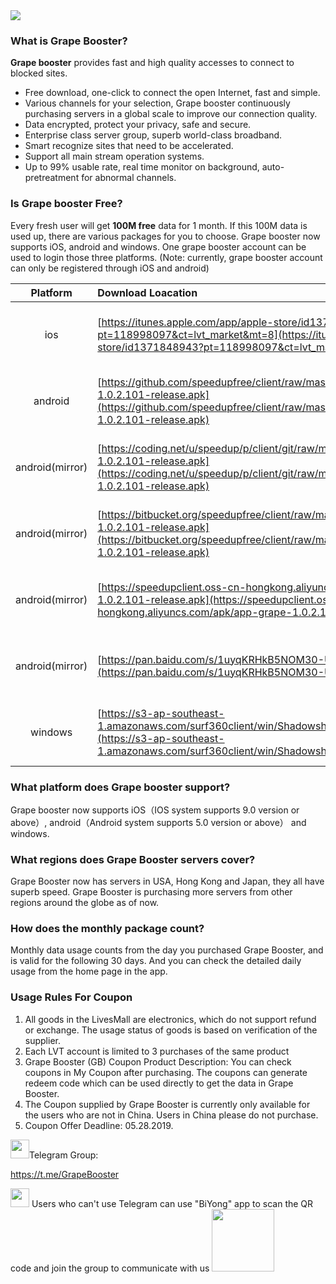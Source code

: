 <img src="https://www-static.livesone.net/Uploads/Picture/2018-05-22/vpnbanner.png"/>

### What is Grape Booster?

**Grape booster** provides fast and high quality accesses to connect to blocked sites. 

- Free download, one-click to connect the open Internet, fast and simple.
- Various channels for your selection, Grape booster continuously purchasing servers in a global scale to improve our connection quality.
- Data encrypted, protect your privacy, safe and secure.
- Enterprise class server group, superb world-class broadband.
- Smart recognize sites that need to be accelerated.
- Support all main stream operation systems.
- Up to 99% usable rate, real time monitor on background, auto-pretreatment for abnormal channels.

### Is Grape booster Free?

Every fresh user will get **100M free** data for 1 month. If this 100M data is used up, there are various packages for you to choose.
Grape booster now supports iOS, android and windows. One grape booster account can be used to login those three platforms. (Note: currently, grape booster account can only be registered through iOS and android)


|Platform| Download Loacation | QR |
|:---: | :--- | :---: |
| ios  | [https://itunes.apple.com/app/apple-store/id1371848943?pt=118998097&ct=lvt_market&mt=8](https://itunes.apple.com/app/apple-store/id1371848943?pt=118998097&ct=lvt_market&mt=8)|<img src="https://www-static.livesone.net/Uploads/Picture/2018-05-22/ios.png" width="100">|
| android | [https://github.com/speedupfree/client/raw/master/apk/app-grape-1.0.2.101-release.apk](https://github.com/speedupfree/client/raw/master/apk/app-grape-1.0.2.101-release.apk) |<img src="https://www-static.livesone.net/Uploads/Picture/2018-05-22/android-github.png" width="100">|
| android(mirror) | [https://coding.net/u/speedup/p/client/git/raw/master/apk/app-grape-1.0.2.101-release.apk](https://coding.net/u/speedup/p/client/git/raw/master/apk/app-grape-1.0.2.101-release.apk) |<img src="https://www-static.livesone.net/Uploads/Picture/2018-05-22/android-coding.png" width="100">|
| android(mirror)| [https://bitbucket.org/speedupfree/client/raw/master/apk/app-grape-1.0.2.101-release.apk](https://bitbucket.org/speedupfree/client/raw/master/apk/app-grape-1.0.2.101-release.apk) | <img src="https://www-static.livesone.net/Uploads/Picture/2018-05-22/android-bitbucket.png" width="100">|
| android(mirror) | [https://speedupclient.oss-cn-hongkong.aliyuncs.com/apk/app-grape-1.0.2.101-release.apk](https://speedupclient.oss-cn-hongkong.aliyuncs.com/apk/app-grape-1.0.2.101-release.apk) |<img src="https://www-static.livesone.net/Uploads/Picture/2018-05-22/android-speedupclient.png" width="100">|
| android(mirror) | [https://pan.baidu.com/s/1uyqKRHkB5NOM30-U5nc7-A](https://pan.baidu.com/s/1uyqKRHkB5NOM30-U5nc7-A) Password: sb8x | <img src="https://www-static.livesone.net/Uploads/Picture/2018-05-22/android-baidu%20pan.png" width="100">|
| windows | [https://s3-ap-southeast-1.amazonaws.com/surf360client/win/Shadowshark_1.0.0.108_18020701.zip](https://s3-ap-southeast-1.amazonaws.com/surf360client/win/Shadowshark_1.0.0.108_18020701.zip)|<img src="https://www-static.livesone.net/Uploads/Picture/2018-05-22/windows.png" width="100">|

### What platform does Grape booster support?

Grape booster now supports iOS（IOS system supports 9.0 version or above）, android（Android system supports 5.0 version or above） and windows. 

### What regions does Grape Booster servers cover?

Grape Booster now has servers in USA, Hong Kong and Japan, they all have superb speed. Grape Booster is purchasing more servers from other regions around the globe as of now.

### How does the monthly package count?

Monthly data usage counts from the day you purchased Grape Booster, and is valid for the following 30 days. And you can check the detailed daily usage from the home page in the app.

### Usage Rules For Coupon

1. All goods in the LivesMall are electronics, which do not support refund or exchange. The usage status of goods is based on verification of the supplier.
2. Each LVT account is limited to 3 purchases of the same product
3. Grape Booster (GB) Coupon Product Description: You can check coupons in My Coupon after purchasing. The coupons can generate redeem code which can be used directly to get the data in Grape Booster.
4. The Coupon supplied by Grape Booster is currently only available for the users who are not in China. Users in China please do not purchase.
5. Coupon Offer Deadline: 05.28.2019.

<img src="https://www-static.livesone.net/Uploads/Picture/2018-05-22/Telegram.jpg" width="30">Telegram Group: 

https://t.me/GrapeBooster

<img src="https://www-static.livesone.net/Uploads/Picture/2018-05-22/Biyong-logo.png" width="30"> Users who can't use Telegram can use "BiYong" app to scan the QR code and join the group to communicate with us
   <img src="https://www-static.livesone.net/Uploads/Picture/2018-05-22/Biyong.png" width="100">
